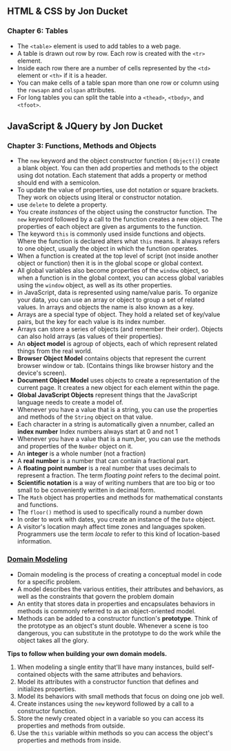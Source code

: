## HTML & CSS by Jon Ducket

### Chapter 6: Tables

- The `<table>` element is used to add tables to a web page.
- A table is drawn out row by row. Each row is created with the `<tr>` element.
- Inside each row there are a number of cells represented by the `<td>` element or `<th>` if it is a header.
- You can make cells of a table span more than one row or column using the `rowsapn` and `colspan` attributes.
- For long tables you can split the table into a `<thead>`, `<tbody>`, and `<tfoot>`.

## JavaScript & JQuery by Jon Ducket

### Chapter 3: Functions, Methods and Objects

- The `new` keyword and the object constructor function ( `Object()`) create a blank object. You can then add properties and methods to the object using dot notation. Each statement that adds a property or method should end with a semicolon. 
- To update the value of properties, use dot notation or square brackets. They work on objects using literal or constructor notation.
- use `delete` to delete a property.
- You create *instances* of the object using the constructor function. The `new` keyword followed by a call to the function creates a new object. The properties of each object are given as arguments to the function.
- The keyword `this` is commonly used inside functions and objects. Where the function is declared alters what `this` means. It always refers to one object, usually the object in which the function operates.
- When a function is created at the top level of script (not inside another object or function) then it is in the global scope or global context.
- All global variables also become properties of the `window` object, so when a function is in the global context, you can access global variables using the `window` object, as well as its other properties.
- in JavaScript, data is represented using name/value paris. To organize your data, you can use an array or object to group a set of related values. In arrays and objects the name is also known as a key.
- Arrays are a special type of object. They hold a related set of key/value pairs, but the key for each value is its index number.
- Arrays can store a series of objects (and remember their order). Objects can also hold arrays (as values of their properties).
- An **object model** is  agroup of objects, each of which represent related things from the real world.
- **Browser Object Model** contains objects that represent the current browser window or tab. (Contains things like browser history and the device's screen).
- **Document Object Model** uses objects to create a representation of the current page. It creates a new object for each element within the page.
- **Global JavaScript Objects** represent things that the JavaScript language needs to create a model of.
- Whenever you have a value that is a string, you can use the properties and methods of the `String` object on that value.
- Each character in a string is automatically given a nnumber, called an **index number** Index numbers always start at 0 and not 1
- Whenever you have a value that is a num,ber, you can use the methods and properties of the `Number` object on it.
- An **integer** is a whole number (not a fraction)
- A **real number** is a number that can contain a fractional part.
- A **floating point number** is a real number that uses decimals to represent a fraction. The term *floating point* refers to the decimal point.
- **Scientific notation** is a way of writing numbers that are too big or too small to be conveniently written in decimal form.
- The `Math` object has properties and methods for mathematical constants and functions.
- The `floor()` method is used to specifically round a number down
- In order to work with dates, you create an instance of the `Date` object.
- A visitor's location mayh affect time zones and languages spoken. Programmers use the term *locale* to refer to this kind of location-based information.

### [Domain Modeling](https://github.com/codefellows/domain_modeling#domain-modeling)

- Domain modeling is the process of creating a conceptual model in code for a specific problem. 
- A model describes the various entities, their attributes and behaviors, as well as the constraints that govern the problem domain
- An entity that stores data in properties and encapsulates behaviors in methods is commonly referred to as an object-oriented model.
- Methods can be added to a constructor function's **prototype**. Think of the prototype as an object's stunt double. Whenever a scene is too dangerous, you can substitute in the prototype to do the work while the object takes all the glory.

**Tips to follow when building your own domain models.**

  1. When modeling a single entity that'll have many instances, build self-contained objects with the same attributes and behaviors.
  2. Model its attributes with a constructor function that defines and initializes properties.
  3. Model its behaviors with small methods that focus on doing one job well.
  4. Create instances using the `new` keyword followed by a call to a constructor function.
  5. Store the newly created object in a variable so you can access its properties and methods from outside.
  6. Use the `this` variable within methods so you can access the object's properties and methods from inside.
